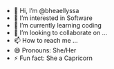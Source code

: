- 👋 Hi, I’m @bheaellyssa
- 👀 I’m interested in Software
- 🌱 I’m currently learning coding
- 💞️ I’m looking to collaborate on ...
- 📫 How to reach me ...
- 😄 Pronouns: She/Her
- ⚡ Fun fact: She a Capricorn

<!---
bheaellyssa/bheaellyssa is a ✨ special ✨ repository because its `README.md` (this file) appears on your GitHub profile.
You can click the Preview link to take a look at your changes.
--->
